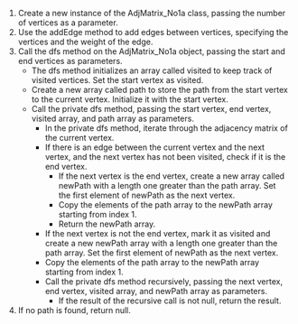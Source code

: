 1. Create a new instance of the AdjMatrix_No1a class, passing the number of vertices as a parameter.
2. Use the addEdge method to add edges between vertices, specifying the vertices and the weight of the edge.
3. Call the dfs method on the AdjMatrix_No1a object, passing the start and end vertices as parameters.
    - The dfs method initializes an array called visited to keep track of visited vertices. Set the start vertex as
      visited.
    - Create a new array called path to store the path from the start vertex to the current vertex. Initialize it with
      the start vertex.
    - Call the private dfs method, passing the start vertex, end vertex, visited array, and path array as parameters.
        - In the private dfs method, iterate through the adjacency matrix of the current vertex.
        - If there is an edge between the current vertex and the next vertex, and the next vertex has not been visited,
          check if it is the end vertex.
            - If the next vertex is the end vertex, create a new array called newPath with a length one greater than the
              path array. Set the first element of newPath as the next vertex.
            - Copy the elements of the path array to the newPath array starting from index 1.
            - Return the newPath array.
        - If the next vertex is not the end vertex, mark it as visited and create a new newPath array with a length one
          greater than the path array. Set the first element of newPath as the next vertex.
        - Copy the elements of the path array to the newPath array starting from index 1.
        - Call the private dfs method recursively, passing the next vertex, end vertex, visited array, and newPath array
          as parameters.
            - If the result of the recursive call is not null, return the result.
4. If no path is found, return null.
